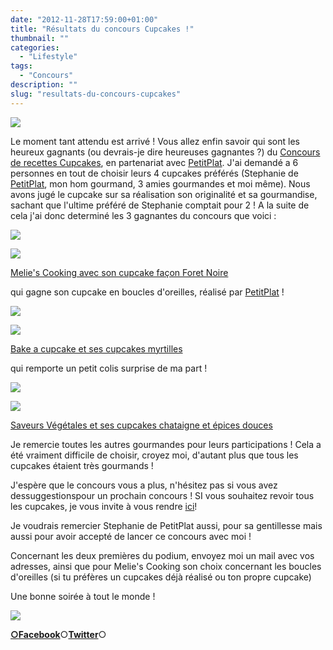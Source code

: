 ```yaml
---
date: "2012-11-28T17:59:00+01:00"
title: "Résultats du concours Cupcakes !"
thumbnail: ""
categories:
  - "Lifestyle"
tags:
  - "Concours"
description: ""
slug: "resultats-du-concours-cupcakes"
---
```


[![](https://s3.eu-west-2.amazonaws.com/crokmou/images/concours_recettes_cupcakes_crokmou_partenaire_petitplat.fr_bann-300x1501-300x150.jpg)](https://s3.eu-west-2.amazonaws.com/crokmou/images/concours_recettes_cupcakes_crokmou_partenaire_petitplat.fr_bann-300x1501.jpg)

Le moment tant attendu est arrivé ! Vous allez enfin savoir qui sont les heureux gagnants (ou devrais-je dire heureuses gagnantes ?) du [Concours de recettes Cupcakes](https://crokmou.com/2012/10/concours-recette-cupcake-partenaire-petitplat.fr.html), en partenariat avec [PetitPlat](http://www.petitplat.fr/). J'ai demandé a 6 personnes en tout de choisir leurs 4 cupcakes préférés (Stephanie de [PetitPlat](http://www.petitplat.fr/), mon hom gourmand, 3 amies gourmandes et moi même). Nous avons jugé le cupcake sur sa réalisation son originalité et sa gourmandise, sachant que l'ultime préféré de Stephanie comptait pour 2 ! A la suite de cela j'ai donc determiné les 3 gagnantes du concours que voici :

[![](https://s3.eu-west-2.amazonaws.com/crokmou/images/1ere1.jpg)](https://s3.eu-west-2.amazonaws.com/crokmou/images/1ere1.jpg)

[![](https://s3.eu-west-2.amazonaws.com/crokmou/images/foret-noire1-225x3001.jpg)](https://s3.eu-west-2.amazonaws.com/crokmou/images/foret-noire1-225x3001.jpg)

[Melie's Cooking avec son cupcake façon Foret Noire](http://meliescooking.wordpress.com/2012/11/09/cupcake-facon-foret-noire/)

qui gagne son cupcake en boucles d'oreilles, réalisé par [PetitPlat](http://www.petitplat.fr/) !

[![](https://s3.eu-west-2.amazonaws.com/crokmou/images/2eme1.jpg)](https://s3.eu-west-2.amazonaws.com/crokmou/images/2eme1.jpg)

[![](https://s3.eu-west-2.amazonaws.com/crokmou/images/813524061.jpg)](https://s3.eu-west-2.amazonaws.com/crokmou/images/813524061.jpg)

[Bake a cupcake et ses cupcakes myrtilles](http://bakeacupcake.canalblog.com/archives/2012/11/24/25658490.html)

qui remporte un petit colis surprise de ma part !

[![](https://s3.eu-west-2.amazonaws.com/crokmou/images/3eme1.jpg)](https://s3.eu-west-2.amazonaws.com/crokmou/images/3eme1.jpg)

[![](https://s3.eu-west-2.amazonaws.com/crokmou/images/Diapositive1-208x3001-208x300.jpg)](https://s3.eu-west-2.amazonaws.com/crokmou/images/Diapositive1-208x3001.jpg)

[Saveurs Végétales et ses cupcakes chataigne et épices douces](http://saveursvegetales.blogspot.com/2012/11/cupcakes-chataigne-epices-duces.html)

Je remercie toutes les autres gourmandes pour leurs participations ! Cela a été vraiment difficile de choisir, croyez moi, d'autant plus que tous les cupcakes étaient très gourmands !

J'espère que le concours vous a plus, n'hésitez pas si vous avez dessuggestionspour un prochain concours ! SI vous souhaitez revoir tous les cupcakes, je vous invite à vous rendre [ici](https://crokmou.com/2012/10/participations-au-concours-de-recettes.html)!

Je voudrais remercier Stephanie de PetitPlat aussi, pour sa gentillesse mais aussi pour avoir accepté de lancer ce concours avec moi !

Concernant les deux premières du podium, envoyez moi un mail avec vos adresses, ainsi que pour Melie's Cooking son choix concernant les boucles d'oreilles (si tu préfères un cupcakes déjà réalisé ou ton propre cupcake)

Une bonne soirée à tout le monde !

[![](https://s3.eu-west-2.amazonaws.com/crokmou/images/Sugared_Cupcake_Treat_by_gridlocked1.gif)](https://s3.eu-west-2.amazonaws.com/crokmou/images/Sugared_Cupcake_Treat_by_gridlocked1.gif)

[**○<span style="font-size: xx-small; margin: 0px; outline: 0px; padding: 0px;"><span style="font-family: Arial, Helvetica, sans-serif; margin: 0px; outline: 0px; padding: 0px;"></span></span>Facebook**](https://www.facebook.com/pages/CroKMou/148093255259077)○[**Twitter**](https://twitter.com/Crokmou)○